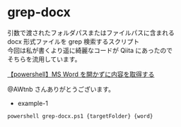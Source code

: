 # grep-docx

引数で渡されたフォルダパスまたはファイルパスに含まれる  
docx 形式ファイルを grep 検索するスクリプト  
今回は私が書くより遥に綺麗なコードが Qiita にあったので  
そちらを流用しています。

[【powershell】MS Word を開かずに内容を取得する](https://qiita.com/AWtnb/items/b70610f78b20adc46765)

@AWtnb さんありがとうございます。

- example-1

```shell
powershell grep-docx.ps1 {targetFolder} {word}
```

